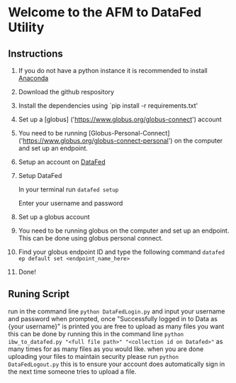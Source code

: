 # Welcome to the AFM to DataFed Utility

## Instructions

1. If you do not have a python instance it is recommended to install [Anaconda]('https://www.anaconda.com/')
1. Download the github respository
1. Install the dependencies using `pip install -r requirements.txt'
1. Set up a [globus] ('https://www.globus.org/globus-connect') account 
1. You need to be running [Globus-Personal-Connect] ('https://www.globus.org/globus-connect-personal') on the computer and set up an endpoint.  
1. Setup an account on [DataFed]('https://datafed.ornl.gov/')
1. Setup DataFed
   
   In your terminal run `datafed setup`

   Enter your username and password
1. Set up a globus account
1. You need to be running globus on the computer and set up an endpoint. This can be done using globus personal connect. 
1.  Find your globus endpoint ID and type the following command `datafed ep default set <endpoint_name_here>`
1.  Done!

## Runing Script

run in the command line `python DataFedLogin.py` and input your username and password when prompted, once "Successfully logged in to Data as {your username}" is printed you are free to upload as many files you want 
this can be done by running this in the command line `python ibw_to_datafed.py "<full file path>" "<collection id on Datafed>"` as many times for as many files as you would like.
when you are done uploading your files to maintain security please run `python DataFedLogout.py` this is to ensure your account does automatically sign in the next time someone tries to upload a file.





